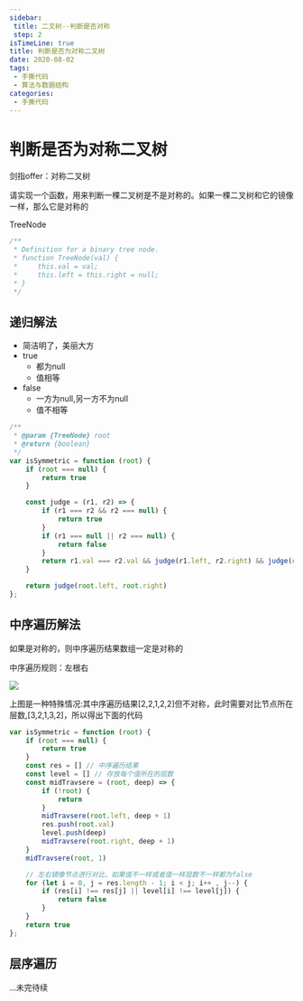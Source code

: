 ```yaml
---
sidebar:
 title: 二叉树--判断是否对称
 step: 2
isTimeLine: true
title: 判断是否为对称二叉树
date: 2020-08-02
tags:
 - 手撕代码
 - 算法与数据结构
categories:
 - 手撕代码
---
```

# 判断是否为对称二叉树

<LeetCode href="https://leetcode-cn.com/problems/dui-cheng-de-er-cha-shu-lcof/">剑指offer：对称二叉树</LeetCode>

请实现一个函数，用来判断一棵二叉树是不是对称的。如果一棵二叉树和它的镜像一样，那么它是对称的

TreeNode
```js
/**
 * Definition for a binary tree node.
 * function TreeNode(val) {
 *     this.val = val;
 *     this.left = this.right = null;
 * }
 */
```
## 递归解法
* 简洁明了，美丽大方
* true 
  * 都为null
  * 值相等
* false
  * 一方为null,另一方不为null
  * 值不相等
```js
/**
 * @param {TreeNode} root
 * @return {boolean}
 */
var isSymmetric = function (root) {
    if (root === null) {
        return true
    }

    const judge = (r1, r2) => {
        if (r1 === r2 && r2 === null) {
            return true
        }
        if (r1 === null || r2 === null) {
            return false
        }
        return r1.val === r2.val && judge(r1.left, r2.right) && judge(r1.right, r2.left)
    }

    return judge(root.left, root.right)
};
```

## 中序遍历解法
如果是对称的，则中序遍历结果数组一定是对称的

中序遍历规则：左根右

![](https://pic.leetcode-cn.com/06193490d03009fade5a60b927f0966b747c1366e40a4d4f97bbc37e18e09cef-image.png)

上图是一种特殊情况:其中序遍历结果[2,2,1,2,2]但不对称，此时需要对比节点所在层数,[3,2,1,3,2]，所以得出下面的代码

```js
var isSymmetric = function (root) {
    if (root === null) {
        return true
    }
    const res = [] // 中序遍历结果
    const level = [] // 存放每个值所在的层数
    const midTravsere = (root, deep) => {
        if (!root) {
            return
        }
        midTravsere(root.left, deep + 1)
        res.push(root.val)
        level.push(deep)
        midTravsere(root.right, deep + 1)
    }
    midTravsere(root, 1)

    // 左右镜像节点进行对比，如果值不一样或者值一样层数不一样都为false
    for (let i = 0, j = res.length - 1; i < j; i++ , j--) {
        if (res[i] !== res[j] || level[i] !== level[j]) {
            return false
        }
    }
    return true
};
```

## 层序遍历
...未完待续

<comment/>
<tongji/>
